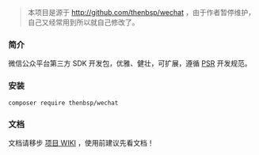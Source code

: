 > 本项目是源于 http://github.com/thenbsp/wechat ，由于作者暂停维护，自己又经常用到所以就自己修改了。

### 简介

微信公众平台第三方 SDK 开发包，优雅、健壮，可扩展，遵循 [PSR](http://www.php-fig.org/) 开发规范。

### 安装

```
composer require thenbsp/wechat
```

### 文档

文档请移步 [项目 WIKI](https://github.com/shuipf/wechat/wiki) ，使用前建议先看文档！
